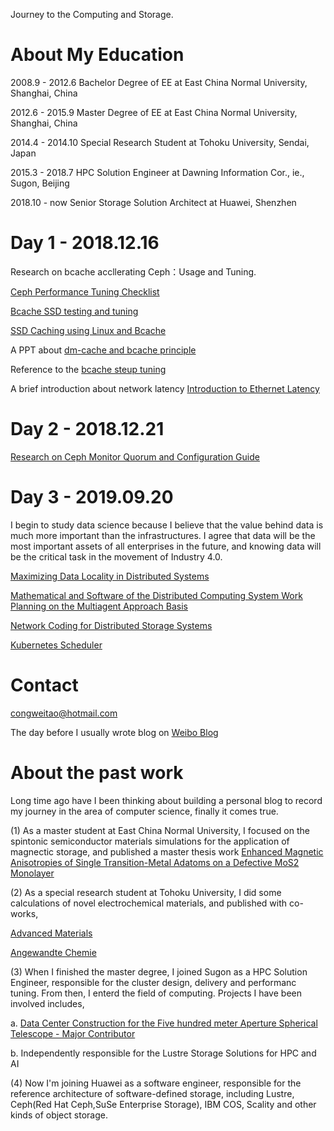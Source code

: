 Journey to the Computing and Storage.
# About My Education
2008.9 - 2012.6  Bachelor Degree of EE at East China Normal University, Shanghai, China

2012.6 - 2015.9  Master Degree of EE at East China Normal University, Shanghai, China

2014.4 - 2014.10 Special Research Student at Tohoku University, Sendai, Japan

2015.3 - 2018.7  HPC Solution Engineer at Dawning Information Cor., ie., Sugon, Beijing

2018.10 - now    Senior Storage Solution Architect at Huawei, Shenzhen

# Day 1 - 2018.12.16
Research on bcache accllerating Ceph：Usage and Tuning.

[Ceph Performance Tuning Checklist](http://accelazh.github.io/ceph/Ceph-Performance-Tuning-Checklist)

[Bcache SSD testing and tuning](http://confluence.wartungsfenster.de/display/Adminspace/bcache+SSD+testing+and+tuning)

[SSD Caching using Linux and Bcache](https://pommi.nethuis.nl/ssd-caching-using-linux-and-bcache/)

A PPT about [dm-cache and bcache principle](https://www.lanl.gov/projects/national-security-education-center/information-science-technology/_assets/docs/2014-si-docs/2014-docs/Team-Chartreuse-Presentation.pdf)

Reference to the [bcache steup tuning](http://www.tech-g.com/2017/08/10/bcache-how-to-setup/)

A brief introduction about network latency [Introduction to Ethernet Latency](https://www.marvell.com/documents/rjx203ukari4r93gntem/)

# Day 2 - 2018.12.21
[Research on Ceph Monitor Quorum and Configuration Guide](http://blog.sina.com.cn/s/blog_767e55a30102yyt4.html)

# Day 3 - 2019.09.20
I begin to study data science because I believe that the value behind data is much more important than the infrastructures.
I agree that data will be the most important assets of all enterprises in the future, and knowing data will be the critical task in the movement of Industry 4.0.

[Maximizing Data Locality in Distributed Systems](https://www.microsoft.com/en-us/research/wp-content/uploads/2016/02/jcss.pdf)

[Mathematical and Software of the Distributed Computing System Work Planning on the Multiagent Approach Basis](https://pdfs.semanticscholar.org/288d/b1dc3f40787e2e8c6c23a7ac2df36f353a10.pdf)

[Network Coding for Distributed Storage Systems](https://people.eecs.berkeley.edu/~wainwrig/Papers/DimEtAl10.pdf)

[Kubernetes Scheduler](https://medium.com/@dominik.tornow/the-kubernetes-scheduler-cd429abac02f)

# Contact
[congweitao@hotmail.com](congweitao@hotmail.com)

The day before I usually wrote blog on [Weibo Blog](http://blog.sina.com.cn/u/1987990947)

# About the past work
Long time ago have I been thinking about building a personal blog to record my journey in the area of computer science, finally it comes true.

(1) As a master student at East China Normal University, I focused on the spintonic semiconductor materials simulations for the application of magnectic storage, and published a master thesis work [Enhanced Magnetic Anisotropies of Single Transition-Metal Adatoms on a Defective MoS2 Monolayer](https://www.nature.com/articles/srep09361)

(2) As a special research student at Tohoku University, I did some calculations of novel electrochemical materials, and published with co-works,

[Advanced Materials](https://www.researchgate.net/scientific-contributions/2083236860_Weitao_Cong)

[Angewandte Chemie](https://www.researchgate.net/scientific-contributions/2083236860_Weitao_Cong)

(3) When I finished the master degree, I joined Sugon as a HPC Solution Engineer, responsible for the cluster design, delivery and performanc tuning. From then, I enterd the field of computing. Projects I have been involved includes,

a. [Data Center Construction for the Five hundred meter Aperture Spherical Telescope - Major Contributor](https://en.wikipedia.org/wiki/Five_hundred_meter_Aperture_Spherical_Telescope)

b. Independently responsible for the Lustre Storage Solutions for HPC and AI

(4) Now I'm joining Huawei as a software engineer, responsible for the reference architecture of software-defined storage, including Lustre, Ceph(Red Hat Ceph,SuSe Enterprise Storage), IBM COS, Scality and other kinds of object storage.
